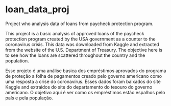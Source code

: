 # loan_data_proj
Project who analysis data of loans from paycheck protection program.

This project is a basic analysis of approved loans of the paycheck protection program created by the USA government as a counter to the coronavirus crisis. This data was downloaded from Kaggle and extracted from the website of the U.S. Department of Treasury. The objective here is to see how the loans are scattered throughout the country and the population.

Esse projeto é uma análise basica dos empréstimos aprovados do programa de proteção a folha de pagamentos creado pelo governo americano como uma resposta a crise do coronavírus.
Esses dados foram baixados do site Kaggle and extraidos do site do departamento do tesouro do governo americano. O objetivo aqui é ver como os empréstimos estão espalhos pelo país e pela população.
